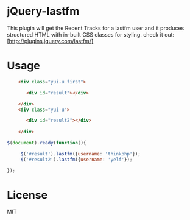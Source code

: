 # jQuery-lastfm

This plugin will get the Recent Tracks for a lastfm user and it produces structured HTML with in-built CSS classes for styling.
check it out: [http://plugins.jquery.com/lastfm/]

# Usage

```html
    <div class="yui-u first">

       <div id="result"></div>

    </div>
    <div class="yui-u">

       <div id="result2"></div>
	
    </div>

```

```js
$(document).ready(function(){ 

     $('#result').lastfm({username: 'thinkphp'});
     $('#result2').lastfm({username: 'yelf'});

}); 

```


# License

  MIT
  
[http://plugins.jquery.com/lastfm/]: http://plugins.jquery.com/lastfm/
